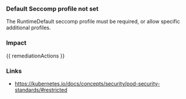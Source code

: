 
### Default Seccomp profile not set
The RuntimeDefault seccomp profile must be required, or allow specific additional profiles.

### Impact
<!-- Add Impact here -->

<!-- DO NOT CHANGE -->
{{ remediationActions }}

### Links
- https://kubernetes.io/docs/concepts/security/pod-security-standards/#restricted

